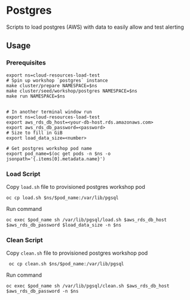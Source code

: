 # Postgres 

Scripts to load postgres (AWS) with data to easily allow and test alerting

## Usage 
### Prerequisites
```
export ns=cloud-resources-load-test
# Spin up workshop `postgres` instance
make cluster/prepare NAMESPACE=$ns
make cluster/seed/workshop/postgres NAMESPACE=$ns
make run NAMESPACE=$ns


# In another terminal window run
export ns=cloud-resources-load-test
export aws_rds_db_host=<your-db-host.rds.amazonaws.com>
export aws_rds_db_password=<password>
# Size to fill in GiB
export load_data_size=<number>

# Get postgres workshop pod name
export pod_name=$(oc get pods -n $ns -o jsonpath='{.items[0].metadata.name}')
```
### Load Script

Copy `load.sh` file to provisioned postgres workshop pod  
```
oc cp load.sh $ns/$pod_name:/var/lib/pgsql
```
Run command
``` 
oc exec $pod_name sh /var/lib/pgsql/load.sh $aws_rds_db_host $aws_rds_db_password $load_data_size -n $ns
```

### Clean Script
Copy `clean.sh` file to provisioned postgres workshop pod  
```
 oc cp clean.sh $ns/$pod_name:/var/lib/pgsql
```
Run command
``` 
oc exec $pod_name sh /var/lib/pgsql/clean.sh $aws_rds_db_host $aws_rds_db_password -n $ns
```